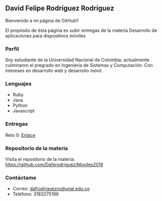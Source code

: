 ## David Felipe Rodríguez Rodríguez

Bienvenido a mi página de GitHub!!

El propósito de ésta página es subir entregas de la materia Desarrollo de aplicaciones para dispositivos móviles

### Perfil

Soy estudiante de la Universidad Nacional de Colombia; actualmente culminanro el pregrado en Ingeniería de Sistemas y Computación. Con intereses en desarrollo web y desarrollo móvil.

### Lenguajes
  - Ruby
  - Java
  - Python
  - Javascript
  
### Entregas

Reto 0: [Enlace](https://github.com/Daferodriguez/Moviles2019/tree/master/Reto0) 

### Repositorio de la materia
Visita el repositorio de la materia: <https://github.com/Daferodriguez/Moviles2019>

### Contáctame

  - Correo: dafrodriguezro@unal.edu.co
  - Teléfono: 3183275196
  



